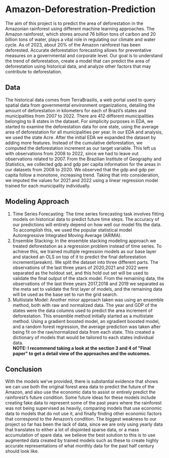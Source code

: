 # Amazon-Deforestration-Prediction
The aim of this project is to predict the area of deforestation in the Amazonian rainforest using different machine learning approaches. The Amazon rainforest, which stores around 76 billion tons of carbon and 20 billion tons of water, plays a vital role in regulating our climate and water cycle. As of 2023, about 20% of the Amazon rainforest has been deforested. Accurate deforestation forecasting allows for preventative measures on a governmental and corporate level. Our goal is to understand the trend of deforestation, create a model that can predict the area of deforestation using historical data, and analyze other factors that may contribute to deforestation.

## Data
The historical data comes from TerraBrasilis, a web portal used to query spatial data from governmental environment organizations, detailing the amount of deforestation in kilometers for each of Brazil’s states and municipalities from 2007 to 2022. There are 412 different municipalities belonging to 8 states in the dataset. For simplicity purposes in EDA, we started to examine the deforestation data for one state, using the average area of deforestation for all municipalities per year. In our EDA and analysis, we used the state Acre. After the initial EDA we expanded the dataset by adding more features. Instead of the cumulative deforestation, we computed the deforestation increment as our target variable. This left us with observations from 2008 to 2022, since we had to leave out observations related to 2007. From the Brazilian Institute of Geography and Statistics, we collected gdp and gdp per capita information for the areas in our datasets from 2008 to 2020. We observed that the gdp and gdp per capita follow a monotone, increasing trend. Taking that into consideration, we imputed the values for 2021 and 2022 using a linear regression model trained for each municipality individually.

## Modeling Approach
1. Time Series Forecasting: The time series forecasting task involves fitting models on historical data to predict future time steps. The accuracy of our predictions will entirely depend on how well our model fits the data. To accomplish this, we used the popular statistical model Autoregressive Integrated Moving Average (ARIMA).
2. Ensemble Stacking: In the ensemble stacking modeling approach we treated deforestation as a regression problem instead of time series. To achieve this, we trained multiple regression models as our base layer and stacked an OLS on top of it to predict the final deforestation increment(areakm). We split the dataset into three different parts. The observations of the last three years of 2020,2021 and 2022 were separated as the holdout set, and this hold out set will be used to validate the final output of the stack model. From the remaining data, the observations of the last three years 2017,2018 and 2019 we separated as the meta set to validate the first layer of models, and the remaining data will be used as the base set to run the grid search.
3. Multistate Model: Another minor approach taken was using an ensemble method, both with raw and normalized data. The year and GDP of the states were the data columns used to predict the area increment of deforestation. This ensemble method initially started as a multistate method. Using a gradient boosted model, an xgradient boosted model, and a random forest regression, the average prediction was taken after being fit on the raw/normalized data from each state. This created a dictionary of models that would be tailored to each states individual data. <br>
<b> NOTE: I recommend taking a look at the section 3 and 4 of "Final paper" to get a detail view of the approaches and the outcomes. </b>

## Conclusion
With the models we’ve provided, there is substantial evidence that shows we can use both the original forest area data to predict the future of the Amazon, and also use the
economic data to assist or entirely predict the rainforest’s future condition. Some future ideas for these models include creating fake data to represent some of the past years where the rainforest was not being supervised as heavily, comparing models that use economic data to models that do not use it, and finally finding other economic factors that correspond to the Amazon’s condition. The biggest weakness to our project so far has been the lack of data, since we are only using yearly data that translates to either a lot of disjointed sparse data, or a mass accumulation of spare data. we believe the best solution to this is to use augmented data created by trained models such as these to create highly accurate representations of what monthly data for the past half century should look like.
